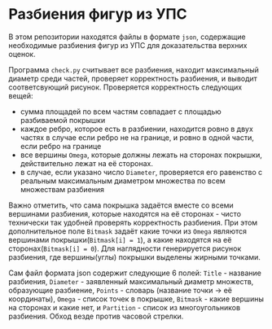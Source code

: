 # Разбиения фигур из УПС
В этом репозитории находятся файлы в формате `json`, содержащие необходимые разбиения фигур из УПС для доказательства верхних оценок.

Программа `check.py` считывает все разбиения, находит максимальный диаметр среди частей, проверяет корректность разбиения, и выводит соответсвующий рисунок. Проверяется корректность следующих вещей:
 - сумма площадей по всем частям совпадает с площадью разбиваемой покрышки
 - каждое ребро, которое есть в разбиении, находится ровно в двух частях в случае если ребро не на границе, и ровно в одной части, если ребро на границе
 - все вершины `Omega`, которые должны лежать на сторонах покрышки, действительно лежат на её сторонах.
 - в случае, если указано число `Diameter`, проверяется его равенство с реальным максимальным диаметром множества по всем множествам разбиения

Важно отметить, что сама покрышка задаётся вместе со всеми вершинами разбиения, которые находятся на её сторонах - чисто технически так удобней проверять корректность разбиения. При этом дополнительное поле `Bitmask` задаёт какие точки из `Omega` являются вершинами покрышки(`Bitmask[i] = 1`), а какие находятся на её сторонах(`Bitmask[i] = 0`). Для наглядности генерируется рисунок разбиения, где вершины(углы) покрышки выделены жирными точками.

Сам файл формата json содержит следующие 6 полей: `Title` - название разбиения, `Diameter` - заявленный максимальный диаметр множеств, образующие разбиение, `Points` - словарь (название точки -> её координаты), `Omega` - список точек в покрышке, `Bitmask` - какие вершины на сторонах и какие нет, и `Partition` - список из многоугольников разбиения. Обход везде против часовой стрелки.
